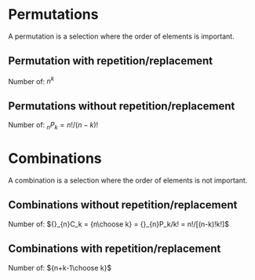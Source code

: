 # Permutations
A permutation is a selection where the order of elements is important.
## Permutation with repetition/replacement
Number of: $n^k$
## Permutations without repetition/replacement
Number of: ${}_{n}P_k = n!/(n-k)!$

# Combinations
A combination is a selection where the order of elements is not important.
## Combinations without repetition/replacement
Number of: ${}_{n}C_k = {n\choose k} = {}_{n}P_k/k! = n!/[(n-k)!k!]$
## Combinations with repetition/replacement
Number of: ${n+k-1\choose k}$
